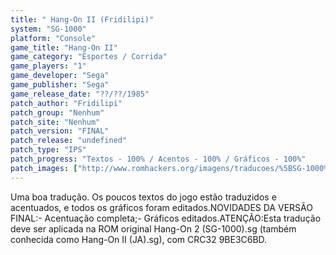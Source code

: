 ```yaml
---
title: " Hang-On II (Fridilipi)"
system: "SG-1000"
platform: "Console"
game_title: "Hang-On II"
game_category: "Esportes / Corrida"
game_players: "1"
game_developer: "Sega"
game_publisher: "Sega"
game_release_date: "??/??/1985"
patch_author: "Fridilipi"
patch_group: "Nenhum"
patch_site: "Nenhum"
patch_version: "FINAL"
patch_release: "undefined"
patch_type: "IPS"
patch_progress: "Textos - 100% / Acentos - 100% / Gráficos - 100%"
patch_images: ["http://www.romhackers.org/imagens/traducoes/%5BSG-1000%5D%20Hang-On%20II%20-%20Fridilipi%20-%201.png","http://www.romhackers.org/imagens/traducoes/%5BSG-1000%5D%20Hang-On%20II%20-%20Fridilipi%20-%202.png","http://www.romhackers.org/imagens/traducoes/%5BSG-1000%5D%20Hang-On%20II%20-%20Fridilipi%20-%203.png"]
---
```

Uma boa tradução. Os poucos textos do jogo estão traduzidos e acentuados, e todos os gráficos foram editados.NOVIDADES DA VERSÃO FINAL:- Acentuação completa;- Gráficos editados.ATENÇÃO:Esta tradução deve ser aplicada na ROM original Hang-On 2 (SG-1000).sg (também conhecida como Hang-On II (JA).sg), com CRC32 9BE3C6BD.